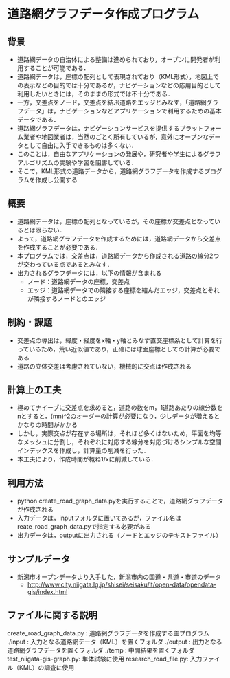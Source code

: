 # 道路網グラフデータ作成プログラム

## 背景

* 道路網データの自治体による整備は進められており，オープンに開発者が利用することが可能である．
* 道路網データは，座標の配列として表現されており（KML形式），地図上での表示などの目的では十分であるが，ナビゲーションなどの応用目的として利用したいときには，そのままの形式では不十分である．
* 一方，交差点をノード，交差点を結ぶ道路をエッジとみなす，「道路網グラフデータ」は，ナビゲーションなどアプリケーションで利用するための基本データである．
* 道路網グラフデータは，ナビゲーションサービスを提供するプラットフォーム業者や地図業者は，当然のごとく所有しているが，意外にオープンなデータとして自由に入手できるものは多くない．
* このことは，自由なアプリケーションの発展や，研究者や学生によるグラフアルゴリズムの実験や学習を阻害している．
* そこで，KML形式の道路データから，道路網グラフデータを作成するプログラムを作成し公開する

## 概要

* 道路網データは，座標の配列となっているが，その座標が交差点となっているとは限らない．
* よって，道路網グラフデータを作成するためには，道路網データから交差点を作成することが必要である．
* 本プログラムでは，交差点は，道路網データから作成される道路の線分2つが交わっている点であるとみなす．
* 出力されるグラフデータには，以下の情報が含まれる
  * ノード：道路網データの座標，交差点
  * エッジ：道路網データでの隣接する座標を結んだエッジ，交差点とそれが隣接するノードとのエッジ

## 制約・課題

* 交差点の導出は，緯度・経度をx軸・y軸とみなす直交座標系として計算を行っているため，荒い近似値であり，正確には球面座標としての計算が必要である
* 道路の立体交差は考慮されていない，機械的に交点は作成される

## 計算上の工夫

* 極めてナイーブに交差点を求めると，道路の数をm，1道路あたりの線分数をnとすると，(mn)^2のオーダーの計算が必要になり，少しデータが増えるとかなりの時間がかかる
* しかし，実際交点が存在する場所は，それほど多くはないため，平面を均等なメッシュに分割し，それぞれに対応する線分を対応づけるシンプルな空間インデックスを作成し，計算量の削減を行った．
* 本工夫により，作成時間が概ね1/xに削減している．

## 利用方法

* python create_road_graph_data.pyを実行することで，道路網グラフデータが作成される
* 入力データは，inputフォルダに置いてあるが，ファイル名はreate_road_graph_data.pyで指定する必要がある
* 出力データは，outputに出力される（ノードとエッジのテキストファイル）

## サンプルデータ

* 新潟市オープンデータより入手した，新潟市内の国道・県道・市道のデータ
  * http://www.city.niigata.lg.jp/shisei/seisaku/it/open-data/opendata-gis/index.html

## ファイルに関する説明

create_road_graph_data.py : 道路網グラフデータを作成する主プログラム
./input : 入力となる道路網データ（KML）を置くフォルダ
./output : 出力となる道路網グラフデータを置くフォルダ
./temp : 中間結果を置くフォルダ
test_niigata-gis-graph.py: 単体試験に使用
research_road_file.py: 入力ファイル（KML）の調査に使用
